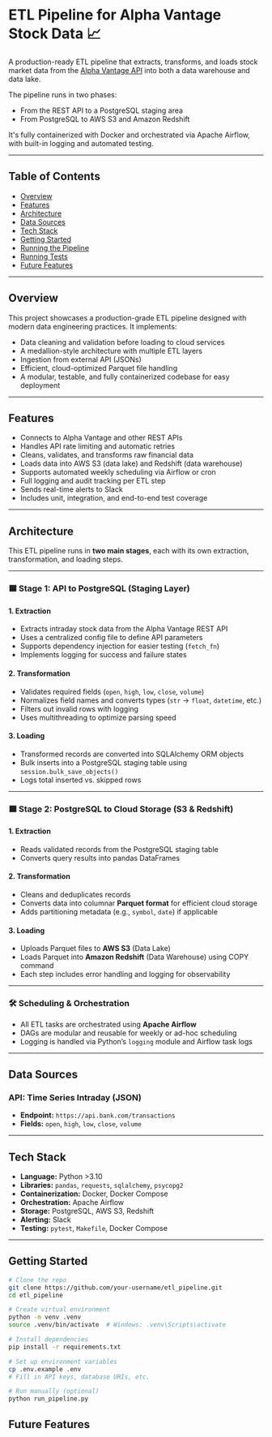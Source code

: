# ETL Pipeline for Alpha Vantage Stock Data 📈

A production-ready ETL pipeline that extracts, transforms, and loads stock market data from the [Alpha Vantage API](https://www.alphavantage.co/#about) into both a data warehouse and data lake.

The pipeline runs in two phases:
- From the REST API to a PostgreSQL staging area
- From PostgreSQL to AWS S3 and Amazon Redshift

It's fully containerized with Docker and orchestrated via Apache Airflow, with built-in logging and automated testing.

---

## Table of Contents 

- [Overview](#overview)
- [Features](#features)
- [Architecture](#architecture)
- [Data Sources](#data-sources)
- [Tech Stack](#tech-stack)
- [Getting Started](#getting-started)
- [Running the Pipeline](#running-the-pipeline)
- [Running Tests](#running-tests)
- [Future Features](#future-features)

---

## Overview

This project showcases a production-grade ETL pipeline designed with modern data engineering practices. It implements:

- Data cleaning and validation before loading to cloud services
- A medallion-style architecture with multiple ETL layers
- Ingestion from external API (JSONs)
- Efficient, cloud-optimized Parquet file handling
- A modular, testable, and fully containerized codebase for easy deployment

---

## Features

- Connects to Alpha Vantage and other REST APIs
- Handles API rate limiting and automatic retries
- Cleans, validates, and transforms raw financial data
- Loads data into AWS S3 (data lake) and Redshift (data warehouse)
- Supports automated weekly scheduling via Airflow or cron
- Full logging and audit tracking per ETL step
- Sends real-time alerts to Slack
- Includes unit, integration, and end-to-end test coverage

---

## Architecture

This ETL pipeline runs in **two main stages**, each with its own extraction, transformation, and loading steps.

---

### 🟦 **Stage 1: API to PostgreSQL (Staging Layer)**

#### 1. Extraction
- Extracts intraday stock data from the Alpha Vantage REST API
- Uses a centralized config file to define API parameters
- Supports dependency injection for easier testing (`fetch_fn`)
- Implements logging for success and failure states

#### 2. Transformation
- Validates required fields (`open`, `high`, `low`, `close`, `volume`)
- Normalizes field names and converts types (`str` → `float`, `datetime`, etc.)
- Filters out invalid rows with logging
- Uses multithreading to optimize parsing speed

#### 3. Loading
- Transformed records are converted into SQLAlchemy ORM objects
- Bulk inserts into a PostgreSQL staging table using `session.bulk_save_objects()`
- Logs total inserted vs. skipped rows

---

### 🟩 **Stage 2: PostgreSQL to Cloud Storage (S3 & Redshift)**

#### 1. Extraction
- Reads validated records from the PostgreSQL staging table
- Converts query results into pandas DataFrames

#### 2. Transformation
- Cleans and deduplicates records
- Converts data into columnar **Parquet format** for efficient cloud storage
- Adds partitioning metadata (e.g., `symbol`, `date`) if applicable

#### 3. Loading
- Uploads Parquet files to **AWS S3** (Data Lake)
- Loads Parquet into **Amazon Redshift** (Data Warehouse) using COPY command
- Each step includes error handling and logging for observability

---

### 🛠️ Scheduling & Orchestration
- All ETL tasks are orchestrated using **Apache Airflow**
- DAGs are modular and reusable for weekly or ad-hoc scheduling
- Logging is handled via Python’s `logging` module and Airflow task logs

---

## Data Sources 

###  API: Time Series Intraday (JSON)
- **Endpoint:** `https://api.bank.com/transactions`
- **Fields:** `open`, `high`, `low`, `close`, `volume`

---

## Tech Stack 

- **Language:** Python >3.10
- **Libraries:** `pandas`, `requests`, `sqlalchemy`, `psycopg2`
- **Containerization:** Docker, Docker Compose
- **Orchestration:** Apache Airflow
- **Storage:** PostgreSQL, AWS S3, Redshift
- **Alerting:** Slack 
- **Testing:** `pytest`, `Makefile`, Docker Compose

---

## Getting Started 

```bash
# Clone the repo
git clone https://github.com/your-username/etl_pipeline.git
cd etl_pipeline

# Create virtual environment
python -m venv .venv
source .venv/bin/activate  # Windows: .venv\Scripts\activate

# Install dependencies
pip install -r requirements.txt

# Set up environment variables
cp .env.example .env
# Fill in API keys, database URIs, etc.

# Run manually (optional)
python run_pipeline.py

```

## Future Features